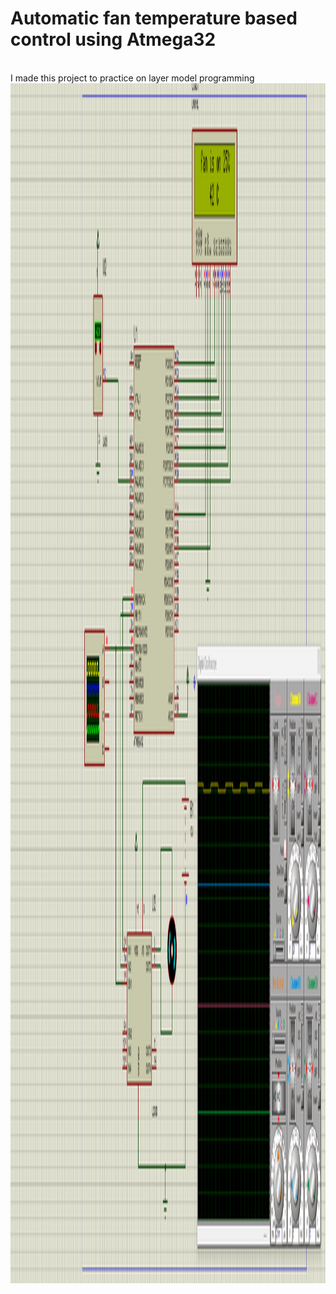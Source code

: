 # Automatic fan temperature based control using Atmega32
<br>
I made this project to practice on layer model programming
<br>
<img
    src="https://raw.githubusercontent.com/YoussefOsama2000/AVR-_fan_Auto_control/master/Screenshot%202022-10-09%20195902.png"
    alt="Coder GIF" width="1080" height="1920">


